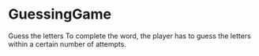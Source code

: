 # GuessingGame
Guess the letters To complete the word, the player has to guess the letters within a certain number of attempts.
